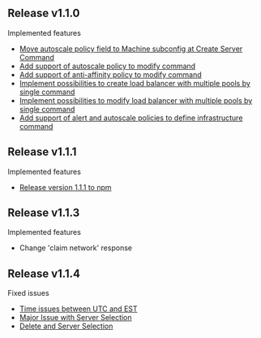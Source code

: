 Release v1.1.0
---
Implemented features

* [Move autoscale policy field to Machine subconfig at Create Server Command](https://github.com/CenturyLinkCloud/clc-node-sdk/issues/178)
* [Add support of autoscale policy to modify command](https://github.com/CenturyLinkCloud/clc-node-sdk/issues/179)
* [Add support of anti-affinity policy to modify command](https://github.com/CenturyLinkCloud/clc-node-sdk/issues/180)
* [Implement possibilities to create load balancer with multiple pools by single command](https://github.com/CenturyLinkCloud/clc-node-sdk/issues/181)
* [Implement possibilities to modify load balancer with multiple pools by single command](https://github.com/CenturyLinkCloud/clc-node-sdk/issues/182)
* [Add support of alert and autoscale policies to define infrastructure command](https://github.com/CenturyLinkCloud/clc-node-sdk/issues/186)

Release v1.1.1
---
Implemented features

* [Release version 1.1.1 to npm](https://github.com/CenturyLinkCloud/clc-node-sdk/issues/193)

Release v1.1.3
---
Implemented features

* Change 'claim network' response

Release v1.1.4
---
Fixed issues

* [Time issues between UTC and EST](https://github.com/CenturyLinkCloud/clc-node-sdk/issues/198)
* [Major Issue with Server Selection](https://github.com/CenturyLinkCloud/clc-node-sdk/issues/197)
* [Delete and Server Selection](https://github.com/CenturyLinkCloud/clc-node-sdk/issues/196)